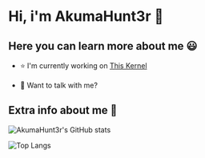 # Hi, i'm AkumaHunt3r 👋
## Here you can learn more about me 😃

- ⭐ I'm currently working on [This Kernel](https://github.com/AkumaHunt3r/android_kernel_motorola_msm8953)

- 💬 Want to talk with me?
[<img src="https://www.vectorlogo.zone/util/preview.html?image=/logos/telegram/telegram-tile.svg" width="16">](t.me/AkumaHunt3r)

## Extra info about me 🧠

![AkumaHunt3r's GitHub stats](https://github-readme-stats.vercel.app/api?username=AkumaHunt3r&show_icons=true&theme=tokyonight)

![Top Langs](https://github-readme-stats.vercel.app/api/top-langs/?username=AkumaHunt3r&layout=compact)
